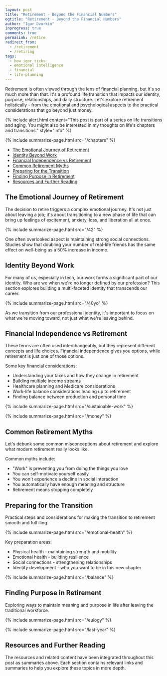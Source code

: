 ```yaml
---
layout: post
title: "Retirement - Beyond the Financial Numbers"
ogtitle: "Retirement - Beyond the Financial Numbers"
author: "Igor Dvorkin"
inprogress: true
comments: true
permalink: /retire
redirect_from:
  - /retirement
  - /retiring
tags:
  - how igor ticks
  - emotional intelligence
  - financial
  - life-planning
---
```


Retirement is often viewed through the lens of financial planning, but it's so much more than that. It's a profound life transition that impacts our identity, purpose, relationships, and daily structure. Let's explore retirement holistically - from the emotional and psychological aspects to the practical considerations that go beyond just money.

{% include alert.html content="This post is part of a series on life transitions and aging. You might also be interested in my thoughts on life's chapters and transitions." style="info" %}

{% include summarize-page.html src="/chapters" %}

<!-- prettier-ignore-start -->
<!-- vim-markdown-toc GFM -->

* [The Emotional Journey of Retirement](#the-emotional-journey-of-retirement)
* [Identity Beyond Work](#identity-beyond-work)
* [Financial Independence vs Retirement](#financial-independence-vs-retirement)
* [Common Retirement Myths](#common-retirement-myths)
* [Preparing for the Transition](#preparing-for-the-transition)
* [Finding Purpose in Retirement](#finding-purpose-in-retirement)
* [Resources and Further Reading](#resources-and-further-reading)

<!-- vim-markdown-toc-end -->
<!-- prettier-ignore-end -->

## The Emotional Journey of Retirement

The decision to retire triggers a complex emotional journey. It's not just about leaving a job; it's about transitioning to a new phase of life that can bring up feelings of excitement, anxiety, loss, and liberation all at once.

{% include summarize-page.html src="/42" %}

One often overlooked aspect is maintaining strong social connections. Studies show that doubling your number of real-life friends has the same effect on well-being as a 50% increase in income.

## Identity Beyond Work

For many of us, especially in tech, our work forms a significant part of our identity. Who are we when we're no longer defined by our profession? This section explores building a multi-faceted identity that transcends our career.

{% include summarize-page.html src="/40yo" %}

As we transition from our professional identity, it's important to focus on what we're moving toward, not just what we're leaving behind.

## Financial Independence vs Retirement

These terms are often used interchangeably, but they represent different concepts and life choices. Financial independence gives you options, while retirement is just one of those options.

Some key financial considerations:

- Understanding your taxes and how they change in retirement
- Building multiple income streams
- Healthcare planning and Medicare considerations
- Work-life balance considerations leading up to retirement
- Finding balance between production and personal time

{% include summarize-page.html src="/sustainable-work" %}

{% include summarize-page.html src="/money" %}

## Common Retirement Myths

Let's debunk some common misconceptions about retirement and explore what modern retirement really looks like.

Common myths include:

- "Work" is preventing you from doing the things you love
- You can self-motivate yourself easily
- You won't experience a decline in social interaction
- You automatically have enough meaning and structure
- Retirement means stopping completely

## Preparing for the Transition

Practical steps and considerations for making the transition to retirement smooth and fulfilling.

{% include summarize-page.html src="/emotional-health" %}

Key preparation areas:

- Physical health - maintaining strength and mobility
- Emotional health - building resilience
- Social connections - strengthening relationships
- Identity development - who you want to be in this new chapter

{% include summarize-page.html src="/balance" %}

## Finding Purpose in Retirement

Exploring ways to maintain meaning and purpose in life after leaving the traditional workforce.

{% include summarize-page.html src="/eulogy" %}

{% include summarize-page.html src="/last-year" %}

## Resources and Further Reading

The resources and related content have been integrated throughout this post as summaries above. Each section contains relevant links and summaries to help you explore these topics in more depth.
